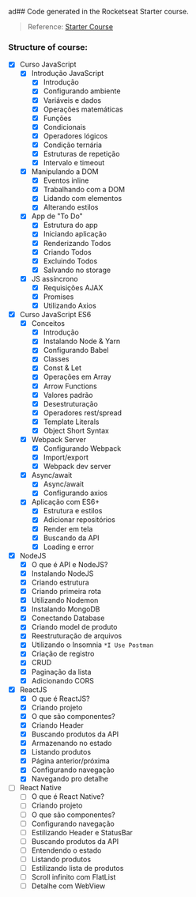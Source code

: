 ad## Code generated in the Rocketseat Starter course.

> Reference: [Starter Course](https://skylab.rocketseat.com.br/journey/starter) 

### Structure of course:

- [x] Curso JavaScript
    - [x] Introdução JavaScript    
        - [x] Introdução
        - [x] Configurando ambiente
        - [x] Variáveis e dados
        - [x] Operações matemáticas
        - [x] Funções
        - [x] Condicionais
        - [x] Operadores lógicos
        - [x] Condição ternária
        - [x] Estruturas de repetição
        - [x] Intervalo e timeout
    - [x] Manipulando a DOM
        - [x] Eventos inline
        - [x] Trabalhando com a DOM
        - [x] Lidando com elementos
        - [x] Alterando estilos
    - [x] App de "To Do"
        - [x] Estrutura do app
        - [x] Iniciando aplicação
        - [x] Renderizando Todos
        - [x] Criando Todos
        - [x] Excluindo Todos
        - [x] Salvando no storage
    - [x] JS assíncrono
        - [x] Requisições AJAX
        - [x] Promises
        - [x] Utilizando Axios
- [x] Curso JavaScript ES6
    - [x] Conceitos
        - [x] Introdução
        - [x] Instalando Node & Yarn
        - [x] Configurando Babel
        - [x] Classes
        - [x] Const & Let
        - [x] Operações em Array
        - [x] Arrow Functions
        - [x] Valores padrão
        - [x] Desestruturação
        - [x] Operadores rest/spread
        - [x] Template Literals
        - [x] Object Short Syntax
    - [x] Webpack Server    
        - [x] Configurando Webpack
        - [x] Import/export
        - [x] Webpack dev server
    - [x] Async/await
        - [x] Async/await
        - [x] Configurando axios
    - [x] Aplicação com ES6+
        - [x] Estrutura e estilos
        - [x] Adicionar repositórios
        - [x] Render em tela
        - [x] Buscando da API
        - [x] Loading e error
- [x] NodeJS
    - [x] O que é API e NodeJS?
    - [x] Instalando NodeJS
    - [x] Criando estrutura
    - [x] Criando primeira rota
    - [x] Utilizando Nodemon
    - [x] Instalando MongoDB
    - [x] Conectando Database
    - [x] Criando model de produto
    - [x] Reestruturação de arquivos
    - [x] Utilizando o Insomnia `*I Use Postman`
    - [x] Criação de registro
    - [x] CRUD
    - [x] Paginação da lista
    - [x] Adicionando CORS
- [x] ReactJS
    - [x] O que é ReactJS?
    - [x] Criando projeto
    - [x] O que são componentes?
    - [x] Criando Header
    - [x] Buscando produtos da API
    - [x] Armazenando no estado
    - [x] Listando produtos
    - [x] Página anterior/próxima
    - [x] Configurando navegação
    - [x] Navegando pro detalhe
- [ ] React Native
    - [ ] O que é React Native?
    - [ ] Criando projeto
    - [ ] O que são componentes?
    - [ ] Configurando navegação
    - [ ] Estilizando Header e StatusBar
    - [ ] Buscando produtos da API
    - [ ] Entendendo o estado
    - [ ] Listando produtos
    - [ ] Estilizando lista de produtos
    - [ ] Scroll infinito com FlatList
    - [ ] Detalhe com WebView